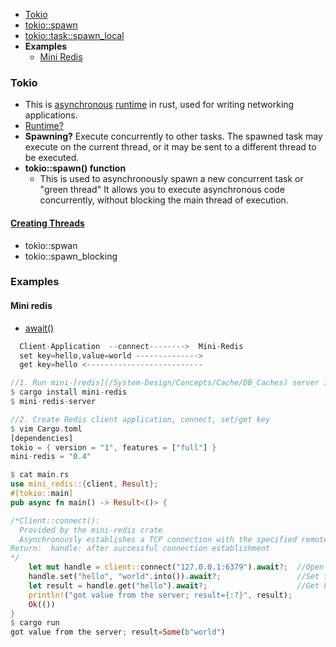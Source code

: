 - [Tokio](#tok)
- [tokio::spawn](#ts)
- [tokio::task::spawn_local](#ts)
- **Examples**
  - [Mini Redis](#mr)

<a name=tok></a>
### Tokio
- This is [asynchronous](/Threads_Processes_IPC/Terms) [runtime](https://www.quora.com/What-does-the-runtime-system-do-in-C) in rust, used for writing networking applications.
- [Runtime?](https://www.quora.com/What-does-the-runtime-system-do-in-C)
- **Spawning?** Execute concurrently to other tasks. The spawned task may execute on the current thread, or it may be sent to a different thread to be executed.
- **tokio::spawn() function**
  - This is used to asynchronously spawn a new concurrent task or "green thread" It allows you to execute asynchronous code concurrently, without blocking the main thread of execution.

#### [Creating Threads](Threads_Processes_IPC/Threads/Code/Rust/README.md)
- tokio::spwan
- tokio::spawn_blocking

### Examples
<a name=mr></a>
#### Mini redis
- [await()](/Threads_Processes_IPC/Terms/README.md#aw)
```rs
  Client-Application  --connect-------->  Mini-Redis
  set key=hello,value=world -------------->
  get key=hello <--------------------------

//1. Run mini-[redis](/System-Design/Concepts/Cache/DB_Caches) server in terminal window
$ cargo install mini-redis
$ mini-redis-server

//2. Create Redis client application, connect, set/get key
$ vim Cargo.toml
[dependencies]
tokio = { version = "1", features = ["full"] }
mini-redis = "0.4"

$ cat main.rs
use mini_redis::{client, Result};
#[tokio::main]
pub async fn main() -> Result<()> {

/*Client::connect():
  Provided by the mini-redis crate
  Asynchronously establishes a TCP connection with the specified remote address
Return:  handle: after successful connection establishment
*/
    let mut handle = client::connect("127.0.0.1:6379").await?;  //Open a connection to the mini-redis address.
    handle.set("hello", "world".into()).await?;                 //Set the key "hello" with value "world"
    let result = handle.get("hello").await?;                    //Get key "hello"
    println!("got value from the server; result={:?}", result);
    Ok(())
}
$ cargo run
got value from the server; result=Some(b"world")
```
